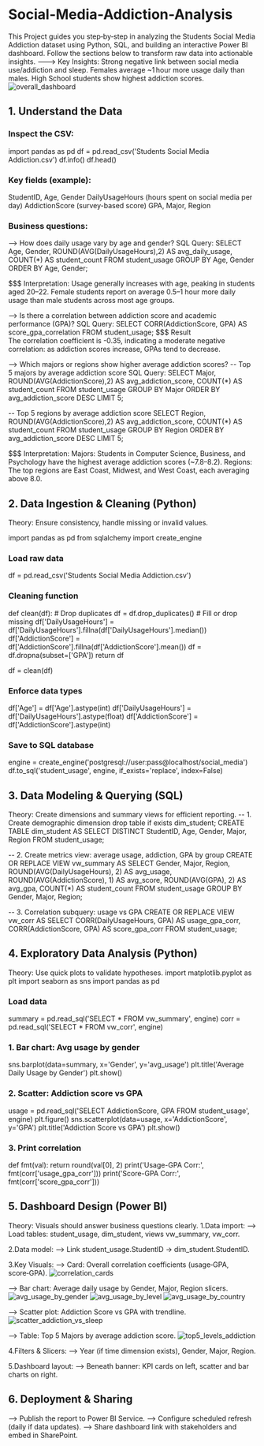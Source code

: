 # Social-Media-Addiction-Analysis
This Project guides you step‑by‑step in analyzing the Students Social Media Addiction dataset using Python, SQL, and building an interactive Power BI dashboard. Follow the sections below to transform raw data into actionable insights.
---> Key Insights:
         Strong negative link between social media use/addiction and sleep.
         Females average ~1 hour more usage daily than males.
         High School students show highest addiction scores.
 ![overall_dashboard](https://github.com/user-attachments/assets/82cfda59-f8ff-4b6f-a419-80cf92625f35)

## 1. Understand the Data

### Inspect the CSV:
import pandas as pd
df = pd.read_csv('Students Social Media Addiction.csv')
df.info()
df.head()
### Key fields (example):
StudentID, Age, Gender
DailyUsageHours (hours spent on social media per day)
AddictionScore (survey-based score)
GPA, Major, Region
### Business questions:
--> How does daily usage vary by age and gender?
    SQL Query:
    SELECT
  Age,
  Gender,
  ROUND(AVG(DailyUsageHours),2) AS avg_daily_usage,
  COUNT(*) AS student_count
FROM student_usage
GROUP BY Age, Gender
ORDER BY Age, Gender;

$$$ Interpretation:
       Usage generally increases with age, peaking in students aged 20–22.
       Female students report on average 0.5–1 hour more daily usage than male students across most age groups.

--> Is there a correlation between addiction score and academic performance (GPA)?
      SQL Query:
      SELECT
      CORR(AddictionScore, GPA) AS score_gpa_correlation
      FROM student_usage;
     $$$ Result    
          The correlation coefficient is -0.35, indicating a moderate negative correlation: as addiction scores increase, GPAs tend to decrease.
          
--> Which majors or regions show higher average addiction scores?
     -- Top 5 majors by average addiction score
          SQL Query: 
SELECT
  Major,
  ROUND(AVG(AddictionScore),2) AS avg_addiction_score,
  COUNT(*) AS student_count
FROM student_usage
GROUP BY Major
ORDER BY avg_addiction_score DESC
LIMIT 5;

-- Top 5 regions by average addiction score
SELECT
  Region,
  ROUND(AVG(AddictionScore),2) AS avg_addiction_score,
  COUNT(*) AS student_count
FROM student_usage
GROUP BY Region
ORDER BY avg_addiction_score DESC
LIMIT 5;

$$$ Interpretation:
       Majors: Students in Computer Science, Business, and Psychology have the highest average addiction scores (~7.8–8.2).
       Regions: The top regions are East Coast, Midwest, and West Coast, each averaging above 8.0.

## 2. Data Ingestion & Cleaning (Python)
Theory: Ensure consistency, handle missing or invalid values.

import pandas as pd
from sqlalchemy import create_engine

### Load raw data
df = pd.read_csv('Students Social Media Addiction.csv')

### Cleaning function
def clean(df):
    # Drop duplicates
    df = df.drop_duplicates()
    # Fill or drop missing
    df['DailyUsageHours'] = df['DailyUsageHours'].fillna(df['DailyUsageHours'].median())
    df['AddictionScore'] = df['AddictionScore'].fillna(df['AddictionScore'].mean())
    df = df.dropna(subset=['GPA'])
    return df

df = clean(df)

### Enforce data types
df['Age'] = df['Age'].astype(int)
df['DailyUsageHours'] = df['DailyUsageHours'].astype(float)
df['AddictionScore'] = df['AddictionScore'].astype(int)

### Save to SQL database
engine = create_engine('postgresql://user:pass@localhost/social_media')
df.to_sql('student_usage', engine, if_exists='replace', index=False)

## 3. Data Modeling & Querying (SQL)
Theory: Create dimensions and summary views for efficient reporting.
-- 1. Create demographic dimension
drop table if exists dim_student;
CREATE TABLE dim_student AS
SELECT DISTINCT
  StudentID,
  Age,
  Gender,
  Major,
  Region
FROM student_usage;

-- 2. Create metrics view: average usage, addiction, GPA by group
CREATE OR REPLACE VIEW vw_summary AS
SELECT
  Gender,
  Major,
  Region,
  ROUND(AVG(DailyUsageHours), 2) AS avg_usage,
  ROUND(AVG(AddictionScore), 1) AS avg_score,
  ROUND(AVG(GPA), 2) AS avg_gpa,
  COUNT(*) AS student_count
FROM student_usage
GROUP BY Gender, Major, Region;

-- 3. Correlation subquery: usage vs GPA
CREATE OR REPLACE VIEW vw_corr AS
SELECT
  CORR(DailyUsageHours, GPA) AS usage_gpa_corr,
  CORR(AddictionScore, GPA) AS score_gpa_corr
FROM student_usage;

## 4. Exploratory Data Analysis (Python)
Theory: Use quick plots to validate hypotheses.
import matplotlib.pyplot as plt
import seaborn as sns
import pandas as pd

### Load data
summary = pd.read_sql('SELECT * FROM vw_summary', engine)
corr = pd.read_sql('SELECT * FROM vw_corr', engine)

### 1. Bar chart: Avg usage by gender
sns.barplot(data=summary, x='Gender', y='avg_usage')
plt.title('Average Daily Usage by Gender')
plt.show()

### 2. Scatter: Addiction score vs GPA
usage = pd.read_sql('SELECT AddictionScore, GPA FROM student_usage', engine)
plt.figure()
sns.scatterplot(data=usage, x='AddictionScore', y='GPA')
plt.title('Addiction Score vs GPA')
plt.show()

### 3. Print correlation
def fmt(val): return round(val[0], 2)
print('Usage-GPA Corr:', fmt(corr['usage_gpa_corr']))
print('Score-GPA Corr:', fmt(corr['score_gpa_corr']))

## 5. Dashboard Design (Power BI)
Theory: Visuals should answer business questions clearly.
1.Data import:
--> Load tables: student_usage, dim_student, views vw_summary, vw_corr.

2.Data model:
--> Link student_usage.StudentID → dim_student.StudentID.

3.Key Visuals:
--> Card: Overall correlation coefficients (usage‑GPA, score‑GPA).
![correlation_cards](https://github.com/user-attachments/assets/8e19ea15-10a0-4314-a015-15f6f9313f1d)

--> Bar chart: Average daily usage by Gender, Major, Region slicers.
![avg_usage_by_gender](https://github.com/user-attachments/assets/0d268d9a-7e06-444b-8695-1e7b5147021f)
![avg_usage_by_level](https://github.com/user-attachments/assets/829e79d3-308f-4a43-8445-d429adb5fe64)
![avg_usage_by_country](https://github.com/user-attachments/assets/34d1d91f-3dc9-490f-95da-14f472d0e7ef)

--> Scatter plot: Addiction Score vs GPA with trendline.
![scatter_addiction_vs_sleep](https://github.com/user-attachments/assets/02dc306f-b61e-4c5b-b692-9a7f86ce8908)

--> Table: Top 5 Majors by average addiction score.
![top5_levels_addiction](https://github.com/user-attachments/assets/0370e9c3-4bde-4074-94c7-a1a217be0a45)

4.Filters & Slicers:
--> Year (if time dimension exists), Gender, Major, Region.

5.Dashboard layout:
--> Beneath banner: KPI cards on left, scatter and bar charts on right.

## 6. Deployment & Sharing
--> Publish the report to Power BI Service.
--> Configure scheduled refresh (daily if data updates).
--> Share dashboard link with stakeholders and embed in SharePoint.


